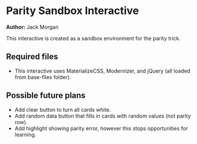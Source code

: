 # Parity Sandbox Interactive

**Author:** Jack Morgan

This interactive is created as a sandbox environment for the parity trick.

## Required files

- This interactive uses MaterializeCSS, Modernizer, and jQuery (all loaded from base-files folder).

## Possible future plans

- Add clear button to turn all cards white.
- Add random data button that fills in cards with random values (not parity row).
- Add highlight showing parity error, however this stops opportunities for learning.
